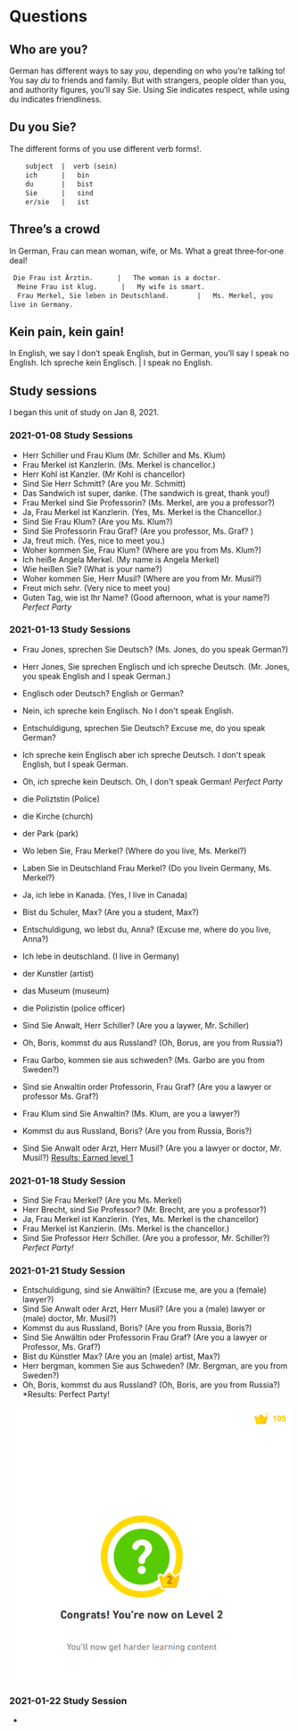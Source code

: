# Questions


## Who are you?
German has different ways to say _you_, depending on who you’re talking to! You say _du_ to friends and family.
But with strangers, people older than you, and authority figures, you’ll say Sie. 
Using Sie indicates respect, while using du indicates friendliness. 

## Du you Sie?
The different forms of you use different verb forms!. 


        subject  |  verb (sein)
        ich      |   bin
        du       |   bist
        Sie      |   sind
        er/sie   |   ist
        
        
## Three’s a crowd
In German, Frau can mean woman, wife, or Ms. What a great three‑for‑one deal!

     Die Frau ist Ärztin.      |   The woman is a doctor.
      Meine Frau ist klug.      |   My wife is smart.
      Frau Merkel, Sie leben in Deutschland.       |   Ms. Merkel, you live in Germany.

## Kein pain, kein gain!
In English, we say I don’t speak English, but in German, you’ll say I speak no English.
      Ich spreche kein Englisch.      |   I speak no English.
      
## Study sessions 
I began this unit of study on Jan 8, 2021.

### 2021-01-08 Study Sessions
* Herr Schiller und Frau Klum (Mr. Schiller and Ms. Klum)
* Frau Merkel ist Kanzlerin. (Ms. Merkel is chancellor.) 
* Herr Kohl ist Kanzler. (Mr Kohl is chancellor)
* Sind Sie Herr Schmitt? (Are you Mr. Schmitt) 
* Das Sandwich ist super, danke. (The sandwich is great, thank you!) 
* Frau Merkel sind Sie Professorin?  (Ms. Merkel, are you a professor?)
* Ja, Frau Merkel ist Kanzlerin. (Yes, Ms. Merkel is the Chancellor.)
* Sind Sie Frau Klum? (Are you Ms. Klum?)
* Sind Sie Professorin Frau Graf? (Are you professor, Ms. Graf? )
* Ja, freut mich. (Yes, nice to meet you.) 
* Woher kommen Sie, Frau Klum? (Where are you from Ms. Klum?)
* Ich heiße Angela Merkel. (My name is Angela Merkel)
* Wie heißen Sie? (What is your name?) 
* Woher kommen Sie, Herr Musil? (Where are you from Mr. Musil?) 
* Freut mich sehr. (Very nice to meet you)
* Guten Tag, wie ist Ihr Name? (Good afternoon, what is your name?)
*Perfect Party* 

### 2021-01-13 Study Sessions
* Frau Jones, sprechen Sie Deutsch? (Ms. Jones, do you speak German?) 
* Herr Jones, Sie sprechen Englisch und ich spreche Deutsch. (Mr. Jones, you speak English and I speak German.)
* Englisch oder Deutsch? English or German? 
* Nein, ich spreche kein Englisch. No I don't speak English. 
* Entschuldigung, sprechen Sie Deutsch? Excuse me, do you speak German? 
* Ich spreche kein Englisch aber ich spreche Deutsch. I don't speak English, but I speak German. 
* Oh, ich spreche kein Deutsch. Oh, I don't speak German! 
*Perfect Party*

* die Poliztstin (Police)
* die Kirche (church)
* der Park (park)
* Wo leben Sie, Frau Merkel? (Where do you live, Ms. Merkel?) 
* Laben Sie in Deutschland Frau Merkel? (Do you livein Germany, Ms. Merkel?) 
* Ja, ich lebe in Kanada. (Yes, I live in Canada)
* Bist du Schuler, Max? (Are you a student, Max?)
* Entschuldigung, wo lebst du, Anna? (Excuse me, where do you live, Anna?) 
* Ich lebe in deutschland. (I live in Germany)
* der Kunstler (artist)
* das Museum (museum)
* die Polizistin (police officer)
* Sind Sie Anwalt, Herr Schiller? (Are you a laywer, Mr. Schiller)
* Oh, Boris, kommst du aus Russland? (Oh, Borus, are you from Russia?)
* Frau Garbo, kommen sie aus schweden? (Ms. Garbo are you from Sweden?)
* Sind sie Anwaltin order Professorin, Frau Graf? (Are you a lawyer or professor Ms. Graf?)
* Frau Klum sind Sie Anwaltin?  (Ms. Klum, are you a lawyer?) 
* Kommst du aus Russland, Boris? (Are you from Russia, Boris?) 
* Sind Sie Anwalt oder Arzt, Herr Musil? (Are you a lawyer or doctor, Mr. Musil?) 
[Results: Earned level 1](https://github.com/EO4wellness/T-I-L/blob/main/polyglot/aleman/Castle-2/Images/2021-01-13_earned-level1-101crowns.png)


### 2021-01-18 Study Session
* Sind Sie Frau Merkel? (Are you Ms. Merkel)
* Herr Brecht, sind Sie Professor? (Mr. Brecht, are you a professor?)
* Ja, Frau Merkel ist Kanzlerin. (Yes, Ms. Merkel is the chancellor)
* Frau Merkel ist Kanzierin. (Ms. Merkel is the chancellor.)
* Sind Sie Professor Herr Schiller. (Are you a professor, Mr. Schiller?)
*Perfect Party!*


### 2021-01-21 Study Session
* Entschuldigung, sind sie Anwältin? (Excuse me, are you a (female) lawyer?)
* Sind Sie Anwalt oder Arzt, Herr Musil? (Are you a (male) lawyer or (male) doctor, Mr. Musil?) 
* Kommst du aus Russland, Boris?  (Are you from Russia, Boris?) 
* Sind Sie Anwältin oder Professorin Frau Graf? (Are you a lawyer or Professor, Ms. Graf?) 
* Bist du Künstler Max?  (Are you an (male) artist, Max?) 
* Herr bergman, kommen Sie aus Schweden? (Mr. Bergman, are you from Sweden?) 
* Oh, Boris, kommst du aus Russland?  (Oh, Boris, are you from Russia?)
*Results: Perfect Party! 

![level2 earned 2021-01-21](https://github.com/EO4wellness/T-I-L/blob/main/polyglot/aleman/Castle-2/Images/2021-01-21_earned-level-2-castle-2-questions.png)

### 2021-01-22 Study Session
* 
